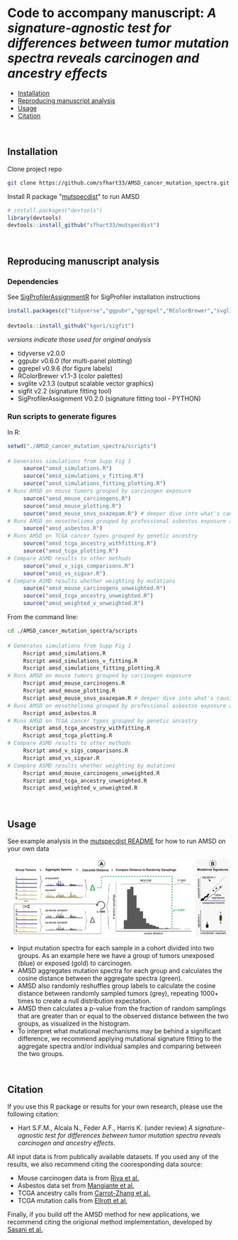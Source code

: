 # Code to accompany manuscript: *A signature-agnostic test for differences between tumor mutation spectra reveals carcinogen and ancestry effects*

- [Installation](#installation)
- [Reproducing manuscript analysis](#reproducing-manuscript-analysis)
- [Usage](#usage)
- [Citation](#citation)

<br/>

## Installation

Clone project repo

```sh
git clone https://github.com/sfhart33/AMSD_cancer_mutation_spectra.git
```

Install R package "[mutspecdist](https://github.com/sfhart33/mutspecdist)" to run AMSD

```r
# install.packages("devtools")
library(devtools)
devtools::install_github("sfhart33/mutspecdist")
```

<br/>

## Reproducing manuscript analysis

### Dependencies

See [SigProfilerAssignmentR](https://github.com/AlexandrovLab/SigProfilerAssignmentR) for SigProfiler installation instructions

```r
install.packages(c("tidyverse","ggpubr","ggrepel","RColorBrewer","svglite"))

devtools::install_github("kgori/sigfit")
```

*versions indicate those used for original analysis*
- tidyverse               v2.0.0
- ggpubr                  v0.6.0   (for multi-panel plotting)
- ggrepel                 v0.9.6   (for figure labels)
- RColorBrewer            v1.1-3   (color palettes)
- svglite                 v2.1.3   (output scalable vector graphics)
- sigfit                  v2.2     (signature fitting tool)
- SigProfilerAssignment   V0.2.0   (signature fitting tool - PYTHON)


### Run scripts to generate figures

In R:
```r
setwd("./AMSD_cancer_mutation_spectra/scripts")

# Generates simulations from Supp Fig 1
     source("amsd_simulations.R")   
     source("amsd_simulations_v_fitting.R")   
     source("amsd_simulations_fitting_plotting.R")   
# Runs AMSD on mouse tumors grouped by carcinogen exposure
     source("amsd_mouse_carcinogens.R")   
     source("amsd_mouse_plotting.R")
     source("amsd_mouse_snvs_oxazepam.R") # deeper dive into what's causing oxazepam difference (requires additional Bioconductor packages)
# Runs AMSD on mesothelioma grouped by professional asbestos exposure and plots results
     source("amsd_asbestos.R")  
# Runs AMSD on TCGA cancer types grouped by genetic ancestry
     source("amsd_tcga_ancestry_withfitting.R")        
     source("amsd_tcga_plotting.R")
# Compare ASMD results to other methods
     source("amsd_v_sigs_comparisons.R")
     source("amsd_vs_sigvar.R")
# Compare ASMD results whether weighting by mutations
     source("amsd_mouse_carcinogens_unweighted.R")
     source("amsd_tcga_ancestry_unweighted.R")
     source("amsd_weighted_v_unweighted.R")
```

From the command line:
```sh
cd ./AMSD_cancer_mutation_spectra/scripts

# Generates simulations from Supp Fig 1
     Rscript amsd_simulations.R
     Rscript amsd_simulations_v_fitting.R 
     Rscript amsd_simulations_fitting_plotting.R
# Runs AMSD on mouse tumors grouped by carcinogen exposure
     Rscript amsd_mouse_carcinogens.R   
     Rscript amsd_mouse_plotting.R
     Rscript amsd_mouse_snvs_oxazepam.R # deeper dive into what's causing oxazepam difference (requires additional Bioconductor packages)
# Runs AMSD on mesothelioma grouped by professional asbestos exposure and plots results
     Rscript amsd_asbestos.R
# Runs AMSD on TCGA cancer types grouped by genetic ancestry
     Rscript amsd_tcga_ancestry_withfitting.R      
     Rscript amsd_tcga_plotting.R
# Compare ASMD results to other methods
     Rscript amsd_v_sigs_comparisons.R
     Rscript amsd_vs_sigvar.R
# Compare ASMD results whether weighting by mutations
     Rscript amsd_mouse_carcinogens_unweighted.R
     Rscript amsd_tcga_ancestry_unweighted.R
     Rscript amsd_weighted_v_unweighted.R
```


<br/>

## Usage

See example analysis in the [mutspecdist README](https://github.com/sfhart33/mutspecdist) for how to run AMSD on your own data

![AMSD method](outputs/figures_versions/Figure1_2025-04-29.png)

- Input mutation spectra for each sample in a cohort divided into two groups. As an example here we have a group of tumors unexposed (blue) or exposed (gold) to carcinogen.
- AMSD aggregates mutation spectra for each group and calculates the cosine distance between the aggregate spectra (green).
- AMSD also randomly reshuffles group labels to calculate the cosine distance between randomly sampled tumors (grey), repeating 1000+ times to create a null distribution expectation.
- AMSD then calculates a p-value from the fraction of random samplings that are greater than or equal to the observed distance between the two groups, as visualized in the histogram.
- To interpret what mutational mechanisms may be behind a significant difference, we recommend applying mutational signature fitting to the aggregate spectra and/or individual samples and comparing between the two groups.

<br/>

## Citation

If you use this R package or results for your own research, please use the following citation:

- Hart S.F.M., Alcala N., Feder A.F., Harris K. (under review) *A signature-agnostic test for differences between tumor mutation spectra reveals carcinogen and ancestry effects*.

All input data is from publically available datasets. If you used any of the results, we also recommend citing the cooresponding data source:

- Mouse carcinogen data is from [Riva et al.](https://www.nature.com/articles/s41588-020-0692-4)
- Asbestos data set from [Mangiante et al.](https://www.nature.com/articles/s41588-023-01321-1)
- TCGA ancestry calls from [Carrot-Zhang et al.](https://www.sciencedirect.com/science/article/pii/S1535610820302117?via%3Dihub)
- TCGA mutation calls from [Ellrott et al.](https://www.sciencedirect.com/science/article/pii/S2405471218300966?via%3Dihub)

Finally, if you build off the AMSD method for new applications, we recommend citing the origional method implementation, developed by [Sasani et al.](https://elifesciences.org/articles/89096)


